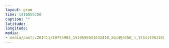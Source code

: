 ```yaml
---
layout: gram
time: 1416550758
caption: ""
latitude: 
longitude: 
media:
- media/posts/201411/10755983_1519696031632418_204390550_n_17841796234000351.jpg
---
```


